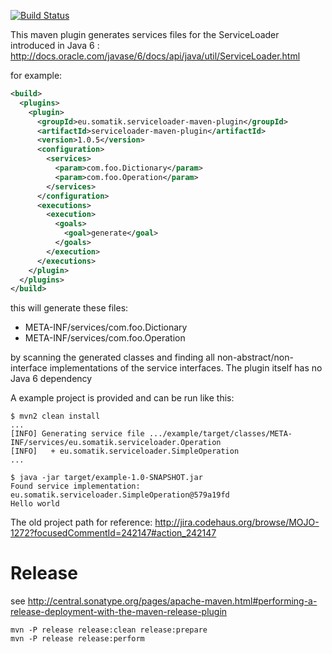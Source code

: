 [![Build Status](https://travis-ci.org/francisdb/serviceloader-maven-plugin.png?branch=master)](https://travis-ci.org/francisdb/serviceloader-maven-plugin)

This maven plugin generates services files for the ServiceLoader introduced in Java 6 :
http://docs.oracle.com/javase/6/docs/api/java/util/ServiceLoader.html

for example:
```xml
<build>
  <plugins>
    <plugin>
      <groupId>eu.somatik.serviceloader-maven-plugin</groupId>
      <artifactId>serviceloader-maven-plugin</artifactId>
      <version>1.0.5</version>
      <configuration>
        <services>
          <param>com.foo.Dictionary</param>
          <param>com.foo.Operation</param>
        </services>
      </configuration>
      <executions>
        <execution>
          <goals>
            <goal>generate</goal>
          </goals>
        </execution>
      </executions>
    </plugin>
  </plugins>
</build>
```

this will generate these files:

* META-INF/services/com.foo.Dictionary
* META-INF/services/com.foo.Operation

by scanning the generated classes and finding all non-abstract/non-interface implementations of the service interfaces. The plugin itself has no Java 6 dependency

A example project is provided and can be run like this:

    $ mvn2 clean install
    ...
    [INFO] Generating service file .../example/target/classes/META-INF/services/eu.somatik.serviceloader.Operation
    [INFO]   + eu.somatik.serviceloader.SimpleOperation
    ...
    
    $ java -jar target/example-1.0-SNAPSHOT.jar
    Found service implementation: eu.somatik.serviceloader.SimpleOperation@579a19fd
    Hello world

The old project path for reference: 
http://jira.codehaus.org/browse/MOJO-1272?focusedCommentId=242147#action_242147

# Release

see http://central.sonatype.org/pages/apache-maven.html#performing-a-release-deployment-with-the-maven-release-plugin

```
mvn -P release release:clean release:prepare
mvn -P release release:perform
```

